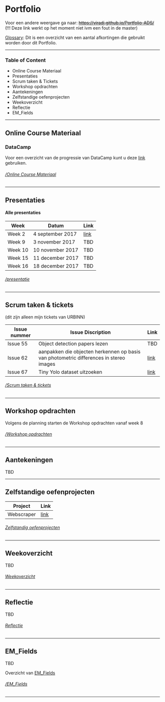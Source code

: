 # Portfolio 

Voor een andere weergave ga naar: ~~https://viradj.github.io/Portfolio-ADS/~~ (!!! Deze link werkt op het moment niet ivm een fout in de master)

[Glossary](https://drive.google.com/open?id=1T6SjqoIwcnKSawCsKNcVKFhOjxyqTFTCHt-RJHc6fOY): Dit is een overzicht van een aantal afkortingen die gebruikt worden door dit Portfolio.

-------------------------------

### Table of Content

- Online Course Materiaal
- Presentaties
- Scrum taken & Tickets
- Workshop opdrachten
- Aantekeningen
- Zelfstandige oefenprojecten
- Weekoverzicht
- Reflectie
- EM_Fields


--------------------------------------------------------------------



## Online Course Materiaal

### DataCamp
Voor een overzicht van de progressie van DataCamp kunt u deze [link](https://github.com/Viradj/Portfolio/blob/master/Online%20Course%20Materiaal/DataCamp.md) gebruiken. 


###### [_/Online Course Materiaal_](/Online%20Course%20Materiaal)

---------------------------------------------------------------------





## Presentaties

#### Alle presentaties

| Week | Datum | Link |
|------|-------|------|
|Week 2|4 september 2017| [link](/Presentatie/Sprint%201%20%5Bweek%202%5D%20(powerpoint%202)%20-%20EM_Fields.pdf) |
|Week 9|3 november 2017| TBD|
|Week 10|10 november 2017| TBD|
|Week 15|11 december 2017| TBD|
|Week 16|18 december 2017| TBD|



###### [_/presentatie_](/Presentatie)

-----------------------------------------------------------------------------------


## Scrum taken & tickets
(dit zijn alleen mijn tickets van URBINN) 



| Issue nummer | Issue Discription | Link |
| -------------|--------------|------|
| Issue 55 | Object detection papers lezen | TBD |
| Issue 62     | aanpakken die objecten herkennen op basis van photometric differences in stereo images  |[link](/Scrum%20taken%20%26%20Tickets/Issue%2062%20-%20aanpakken%20die%20objecten%20herkennen%20op%20basis%20van%20photometric%20differences%20in%20stereo%20images/Issue%2062%20-%20photometric%20differen.pdf)      |
| Issue 67     | Tiny Yolo dataset uitzoeken  |[link](/Scrum%20taken%20%26%20Tickets/Issue%2067%20-%20Tiny%20Yolo%20dataset%20uitzoeken/Issue%2067%20-%20Tiny%20YOLO%20datasets%20.pdf)      |



###### [_/Scrum taken & tickets_](/Scrum%20taken%20%26%20Tickets)

------------------------------------------------------------------------------------------

## Workshop opdrachten

Volgens de planning starten de Workshop opdrachten vanaf week 8



###### [_/Workshop opdrachten_](/Workshop%20opdrachten)
---------------------------------------------------------------------------------------------


## Aantekeningen

TBD




-------------------------------------------------------------------------------------------

## Zelfstandige oefenprojecten

|Project | Link |
|--------|------|
|Webscraper|[link](/Zelfstandige%20oefenprojecten/Webscrape)|





###### [_Zelfstandig oefenprojecten_](/Zelfstandige%20oefenprojecten)


---------------------------------------------------------------------------------------------

## Weekoverzicht 

TBD



###### [_Weekoverzicht_](/Week%20overzicht)

----------------------------------------------------------------------------------------------

## Reflectie

TBD



###### [_Reflectie_](/Reflectie.md)

-----------------------------------------------------------------------------------------------

## EM_Fields

TBD

Overzicht van [EM_Fields](/EM-Fields) 

###### [_/EM_Fields_](EM-Fields)


-----------------------------------------------------------------------------------------------



